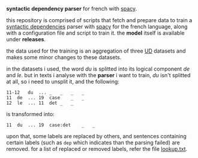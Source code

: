 __syntactic dependency parser__ for french with [spacy](https://spacy.io/api/).

this repository is comprised of scripts that fetch and prepare data to train a [syntactic dependencies](https://universaldependencies.org/u/dep/) parser with [spacy](https://spacy.io/api/) for the french language, along with a configuration file and script to train it. the __model__ itself is available under __releases__.

the data used for the training is an aggregation of three [UD](https://universaldependencies.org/) datasets and makes some minor changes to these datasets.

in the datasets i used, the word _du_ is splitted into its logical component _de_ and _le_. but in texts i analyse with the __parser__ i want to train, _du_ isn't splitted at all, so i need to unsplit it, and the following:

```conllu
11-12	du	...	_	_	_	_
11	de	...	19	case	_	_
12	le	...	11	det	_	_
```

is transformed into:

```conllu
11	du	...	19	case:det	_	_
```

upon that, some labels are replaced by others, and sentences containing certain labels (such as `dep` which indicates than the parsing failed) are removed. for a list of replaced or removed labels, refer the file [lookup.txt](./lookup.txt).
